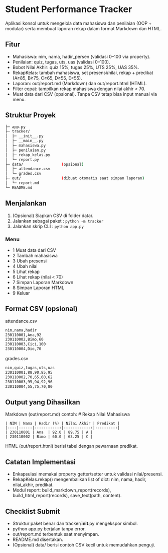 # Student Performance Tracker

Aplikasi konsol untuk mengelola data mahasiswa dan penilaian (OOP + modular) serta membuat laporan rekap dalam format Markdown dan HTML.

## Fitur
- Mahasiswa: nim, nama, hadir_persen (validasi 0–100 via property).
- Penilaian: quiz, tugas, uts, uas (validasi 0–100).
- Bobot Nilai Akhir: quiz 15%, tugas 25%, UTS 25%, UAS 35%.
- RekapKelas: tambah mahasiswa, set presensi/nilai, rekap + predikat (A≥85, B≥75, C≥65, D≥55, E<55).
- Laporan: out/report.md (Markdown) dan out/report.html (HTML).
- Filter cepat: tampilkan rekap mahasiswa dengan nilai akhir < 70.
- Muat data dari CSV (opsional). Tanpa CSV tetap bisa input manual via menu.

## Struktur Proyek
```bash
├─ app.py
├─ tracker/
│  ├─ __init__.py
│  ├─ __main__.py
│  ├─ mahasiswa.py
│  ├─ penilaian.py
│  ├─ rekap_kelas.py
│  └─ report.py
├─ data/                 (opsional)
│  ├─ attendance.csv
│  └─ grades.csv
├─ out/                  (dibuat otomatis saat simpan laporan)
│  └─ report.md
└─ README.md
```

## Menjalankan
1) (Opsional) Siapkan CSV di folder data/.
2) Jalankan sebagai paket :
    ```python -m tracker```
3) Jalankan skrip CLI :
    ```python app.py```

### Menu
- 1 Muat data dari CSV
- 2 Tambah mahasiswa
- 3 Ubah presensi
- 4 Ubah nilai
- 5 Lihat rekap
- 6 Lihat rekap (nilai < 70)
- 7 Simpan Laporan Markdown
- 8 Simpan Laporan HTML
- 9 Keluar

## Format CSV (opsional)
attendance.csv
```bash
nim,nama,hadir
230110001,Ana,92
230110002,Bimo,60
230110003,Cici,100
230110004,Dio,70
```

grades.csv
```bash
nim,quiz,tugas,uts,uas
230110001,88,90,85,95
230110002,70,65,60,62
230110003,95,94,92,96
230110004,55,75,70,80
```

## Output yang Dihasilkan
Markdown (out/report.md) contoh:
    # Rekap Nilai Mahasiswa

    | NIM | Nama | Hadir (%) | Nilai Akhir | Predikat |
    |----|------|-----------:|------------:|:--------:|
    | 230110001 | Ana  | 92.0 | 89.75 | A |
    | 230110002 | Bimo | 60.0 | 63.25 | C |

HTML (out/report.html) berisi tabel dengan pewarnaan predikat.

## Catatan Implementasi
- Enkapsulasi memakai property getter/setter untuk validasi nilai/presensi.
- RekapKelas.rekap() mengembalikan list of dict: nim, nama, hadir, nilai_akhir, predikat.
- Modul report: build_markdown_report(records), build_html_report(records), save_text(path, content).

## Checklist Submit
- Struktur paket benar dan tracker/__init__.py mengekspor simbol.
- python app.py berjalan tanpa error.
- out/report.md terbentuk saat menyimpan.
- README.md disertakan.
- (Opsional) data/ berisi contoh CSV kecil untuk memudahkan penguji.
